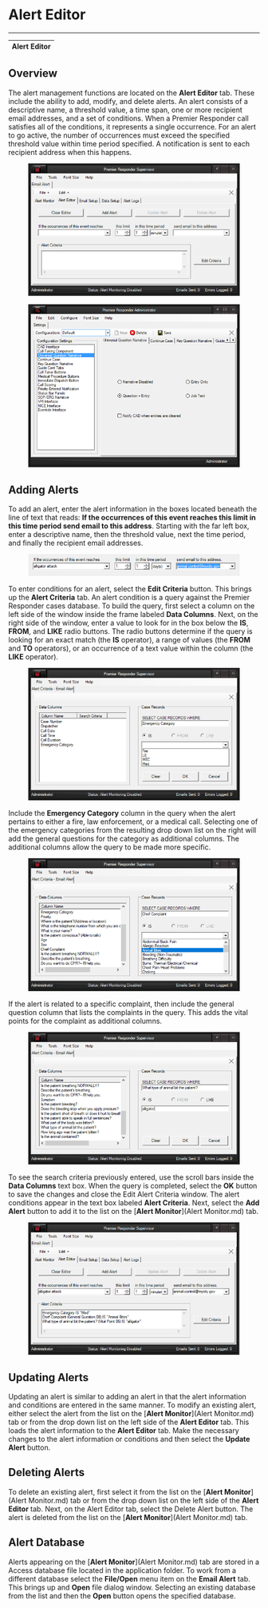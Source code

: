 # Alert Editor

***

| **Alert Editor** |
| ---------------- |

## Overview

The alert management functions are located on the **Alert Editor** tab.  These include the ability to add, modify, and delete alerts.  An alert consists of a descriptive name, a threshold value, a time span, one or more recipient email addresses, and a set of conditions.  When a Premier Responder call satisfies all of the conditions, it represents a single occurrence.  For an alert to go active, the number of occurrences must exceed the specified threshold value within time period specified.  A notification is sent to each recipient address when this happens.

<figure><img src=".gitbook/assets/Alert Editor/image001.png" alt=""><figcaption></figcaption></figure>

<figure><img src=".gitbook/assets/General Question Narrative Settings_files/Image001.png" alt=""><figcaption></figcaption></figure>

## Adding Alerts

To add an alert, enter the alert information in the boxes located beneath the line of text that reads: **If the occurrences of this event reaches this limit in this time period send email to this address**.  Starting with the far left box, enter a descriptive name, then the threshold value, next the time period, and finally the recipient email addresses.

<figure><img src=".gitbook/assets/Alert Editor/image002.png" alt=""><figcaption></figcaption></figure>

To enter conditions for an alert, select the **Edit Criteria** button.  This brings up the **Alert Criteria** tab.  An alert condition is a query against the Premier Responder cases database.  To build the query, first select a column on the left side of the window inside the frame labeled **Data Columns**.  Next, on the right side of the window, enter a value to look for in the box below the **IS**, **FROM**, and **LIKE** radio buttons.  The radio buttons determine if the query is looking for an exact match (the **IS** operator), a range of values (the **FROM** and **TO** operators), or an occurrence of a text value within the column (the **LIKE** operator).

<figure><img src=".gitbook/assets/Alert Editor/image003.png" alt=""><figcaption></figcaption></figure>

Include the **Emergency Category** column in the query when the alert pertains to either a fire, law enforcement, or a medical call.  Selecting one of the emergency categories from the resulting drop down list on the right will add the general questions for the category as additional columns.  The additional columns allow the query to be made more specific.

<figure><img src=".gitbook/assets/Alert Editor/image004.png" alt=""><figcaption></figcaption></figure>

If the alert is related to a specific complaint, then include the general question column that lists the complaints in the query.  This adds the vital points for the complaint as additional columns.

<figure><img src=".gitbook/assets/Alert Editor/image005.png" alt=""><figcaption></figcaption></figure>

To see the search criteria previously entered, use the scroll bars inside the **Data Columns** text box.  When the query is completed, select the **OK** button to save the changes and close the Edit Alert Criteria window.  The alert conditions appear in the text box labeled **Alert Criteria**.  Next, select the **Add Alert** button to add it to the list on the [**Alert Monitor**](Alert Monitor.md) tab.

<figure><img src=".gitbook/assets/Alert Editor/image006.png" alt=""><figcaption></figcaption></figure>

## Updating Alerts

Updating an alert is similar to adding an alert in that the alert information and conditions are entered in the same manner.  To modify an existing alert, either select the alert from the list on the [**Alert Monitor**](Alert Monitor.md) tab or from the drop down list on the left side of the **Alert Editor** tab.  This loads the alert information to the **Alert Editor** tab.  Make the necessary changes to the alert information or conditions and then select the **Update Alert** button.

## Deleting Alerts

To delete an existing alert, first select it from the list on the [**Alert Monitor**](Alert Monitor.md) tab or from the drop down list on the left side of the **Alert Editor** tab.  Next, on the Alert Editor tab, select the Delete Alert button.  The alert is deleted from the list on the [**Alert Monitor**](Alert Monitor.md) tab.

## Alert Database

Alerts appearing on the [**Alert Monitor**](Alert Monitor.md) tab are stored in a Access database file located in the application folder.  To work from a different database select the **File/Open** menu item on the **Email Alert** tab.  This brings up and **Open** file dialog window.  Selecting an existing database from the list and then the **Open** button opens the specified database.
